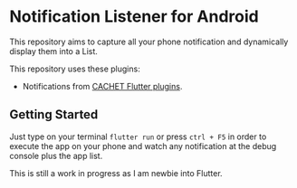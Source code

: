 # Notification Listener for Android

This repository aims to capture all your phone notification and dynamically display them into a List.

This repository uses these plugins:
- Notifications from [CACHET Flutter plugins](https://github.com/cph-cachet/flutter-plugins).

## Getting Started

Just type on your terminal `flutter run` or press `ctrl + F5` in order to execute the app on your phone and watch any notification at the debug console plus the app list.

This is still a work in progress as I am newbie into Flutter.